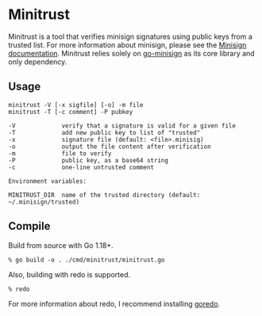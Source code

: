 # Minitrust

Minitrust is a tool that verifies minisign signatures using public keys from a
trusted list. For more information about minisign, please see the [Minisign
documentation][minisign-docs]. Minitrust relies solely on
[go-minisign][go-minisign] as its core library and only dependency.

[minisign-docs]: https://jedisct1.github.io/minisign/
[go-minisign]: https://github.com/jedisct1/go-minisign/

## Usage

	minitrust -V [-x sigfile] [-o] -m file
	minitrust -T [-c comment] -P pubkey

	-V             verify that a signature is valid for a given file
	-T             add new public key to list of "trusted"
	-x             signature file (default: <file>.minisig)
	-o             output the file content after verification
	-m             file to verify
	-P             public key, as a base64 string
	-c             one-line untrusted comment

	Environment variables:

	MINITRUST_DIR  name of the trusted directory (default: ~/.minisign/trusted)

## Compile

Build from source with Go 1.18+.

	% go build -o . ./cmd/minitrust/minitrust.go

Also, building with redo is supported.

	% redo

For more information about redo, I recommend installing
[goredo](http://www.goredo.cypherpunks.ru/).
